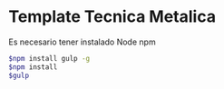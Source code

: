 # Template Tecnica Metalica

Es necesario tener instalado Node npm
```sh
$npm install gulp -g
$npm install
$gulp
```
